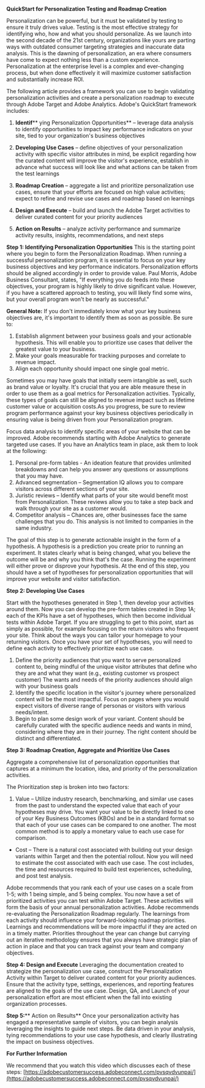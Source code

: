 **QuickStart for Personalization Testing and Roadmap Creation**

Personalization can be powerful, but it must be validated by testing to ensure it truly drives value. Testing is the most effective strategy for identifying who, how and what you should personalize.
 As we launch into the second decade of the 21st century, organizations like yours are parting ways with outdated consumer targeting strategies and inaccurate data analysis. This is the dawning of personalization, an era where consumers have come to expect nothing less than a custom experience. Personalization at the enterprise level is a complex and ever-changing process, but when done effectively it will maximize customer satisfaction and substantially increase ROI.

The following article provides a framework you can use to begin validating personalization activities and create a personalization roadmap to execute through Adobe Target and Adobe Analytics. Adobe&#39;s QuickStart framework includes:

1. **Identif**** ying Personalization Opportunities** – leverage data analysis to identify opportunities to impact key performance indicators on your site, tied to your organization&#39;s business objectives

2. **Developing Use Cases** – define objectives of your personalization activity with specific visitor attributes in mind, be explicit regarding how the curated content will improve the visitor&#39;s experience, establish in advance what success will look like and what actions can be taken from the test learnings

3. **Roadmap Creation** – aggregate a list and prioritize personalization use cases, ensure that your efforts are focused on high value activities; expect to refine and revise use cases and roadmap based on learnings
4. **Design and Execute** – build and launch the Adobe Target activities to deliver curated content for your priority audiences
5. **Action on Results** – analyze activity performance and summarize activity results, insights, recommendations, and next steps

**Step 1: Identifying Personalization Opportunities**
 This is the starting point where you begin to form the Personalization Roadmap. When running a successful personalization program, it is essential to focus on your key business objectives and key performance indicators. Personalization efforts should be aligned accordingly in order to provide value. Paul Morris, Adobe Business Consultant, states, &quot;If everything you do feeds into these objectives, your program is highly likely to drive significant value. However, if you have a scattered approach to testing, you will likely find some wins, but your overall program won&#39;t be nearly as successful.&quot;

**General Note:** If you don&#39;t immediately know what your key business objectives are, it&#39;s important to identify them as soon as possible. Be sure to:

1. Establish alignment between your business goals and your actionable hypothesis. This will enable you to prioritize use cases that deliver the greatest value to your business.
2. Make your goals measurable for tracking purposes and correlate to revenue impact.
3. Align each opportunity should impact one single goal metric.

Sometimes you may have goals that initially seem intangible as well, such as brand value or loyalty. It&#39;s crucial that you are able measure these in order to use them as a goal metrics for Personalization activities. Typically, these types of goals can still be aligned to revenue impact such as lifetime customer value or acquisition costs.As you progress, be sure to review program performance against your key business objectives periodically in ensuring value is being driven from your Personalization program.

Focus data analysis to identify specific areas of your website that can be improved. Adobe recommends starting with Adobe Analytics to generate targeted use cases. If you have an Analytics team in place, ask them to look at the following:

1. Personal pre-form tables - An ideation feature that provides unlimited breakdowns and can help you answer any questions or assumptions that you may have.
2. Advanced segmentation – Segmentation IQ allows you to compare visitors across different sections of your site.
3. Juristic reviews – Identify what parts of your site would benefit most from Personalization. These reviews allow you to take a step back and walk through your site as a customer would.
4. Competitor analysis – Chances are, other businesses face the same challenges that you do. This analysis is not limited to companies in the same industry.

The goal of this step is to generate actionable insight in the form of a hypothesis. A hypothesis is a prediction you create prior to running an experiment. It states clearly what is being changed, what you believe the outcome will be and why you think that&#39;s the case. Running the experiment will either prove or disprove your hypothesis. At the end of this step, you should have a set of hypotheses for personalization opportunities that will improve your website and visitor satisfaction.

**Step 2: Developing Use Cases**

Start with the hypotheses generated in Step 1, then develop your activities around them. Now you can develop the pre-form tables created in Step 1A; each of the KPIs have a set of hypotheses, which then become individual tests within Adobe Target. If you are struggling to get to this point, start as simply as possible, for example focusing on the return visitors who frequent your site. Think about the ways you can tailor your homepage to your returning visitors. Once you have your set of hypotheses, you will need to define each activity to effectively prioritize each use case.

1. Define the priority audiences that you want to serve personalized content to, being mindful of the unique visitor attributes that define who they are and what they want (e.g., existing customer vs prospect customer) The wants and needs of the priority audiences should align with your business goals
2. Identify the specific location in the visitor&#39;s journey where personalized content will be the most impactful. Focus on pages where you would expect visitors of diverse range of personas or visitors with various needs/intent.
3. Begin to plan some design work of your variant. Content should be carefully curated with the specific audience needs and wants in mind, considering where they are in their journey. The right content should be distinct and differentiated.

**Step 3: Roadmap Creation, Aggregate and Prioritize Use Cases**

Aggregate a comprehensive list of personalization opportunities that captures at a minimum the location, idea, and priority of the personalization activities.

The Prioritization step is broken into two factors:

1. Value – Utilize industry research, benchmarking, and similar use cases from the past to understand the expected value that each of your hypotheses may drive. You want your value to be directly linked to one of your Key Business Outcomes (KBOs) and be in a standard format so that each of your use cases can be compared to one another. The most common method is to apply a monetary value to each use case for comparison.

- Cost – There is a natural cost associated with building out your design variants within Target and then the potential rollout. Now you will need to estimate the cost associated with each use case. The cost includes, the time and resources required to build test experiences, scheduling, and post test analysis.

Adobe recommends that you rank each of your use cases on a scale from 1-5; with 1 being simple, and 5 being complex. You now have a set of prioritized activities you can test within Adobe Target. These activities will form the basis of your annual personalization activities. Adobe recommends re-evaluating the Personalization Roadmap regularly. The learnings from each activity should influence your forward-looking roadmap priorities. Learnings and recommendations will be more impactful if they are acted on in a timely matter. Priorities throughout the year can change but carrying out an iterative methodology ensures that you always have strategic plan of action in place and that you can track against your team and company objectives.

**Step 4: Design and Execute**
Leveraging the documentation created to strategize the personalization use case, construct the Personalization Activity within Target to deliver curated content for your priority audiences. Ensure that the activity type, settings, experiences, and reporting features are aligned to the goals of the use case. Design, QA, and Launch of your personalization effort are most efficient when the fall into existing organization processes.

**Step 5:**** Action on Results**
Once your personalization activity has engaged a representative sample of visitors, you can begin analysis leveraging the insights to guide next steps. Be data driven in your analysis, tying recommendations to your use case hypothesis, and clearly illustrating the impact on business objectives.

**For Further Information**

We recommend that you watch this video which discusses each of these steps: [https://adobecustomersuccess.adobeconnect.com/pvsqvdvunpai/](https://adobecustomersuccess.adobeconnect.com/pvsqvdvunpai/)